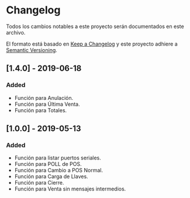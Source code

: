 # Changelog

Todos los cambios notables a este proyecto serán documentados en este archivo.

El formato está basado en [Keep a Changelog](http://keepachangelog.com/en/1.0.0/)
y este proyecto adhiere a [Semantic Versioning](http://semver.org/spec/v2.0.0.html).

## [1.4.0] - 2019-06-18

### Added

- Función para Anulación.
- Función para Última Venta.
- Función para Totales.

## [1.0.0] - 2019-05-13

### Added

- Función para listar puertos seriales.
- Función para POLL de POS.
- Función para Cambio a POS Normal.
- Función para Carga de Llaves.
- Función para Cierre.
- Función para Venta sin mensajes intermedios.
